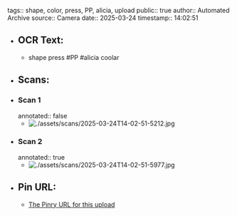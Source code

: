 tags:: shape, color, press, PP, alicia, upload
public:: true
author:: Automated Archive
source:: Camera
date:: 2025-03-24
timestamp:: 14:02:51

- ## OCR Text:
	- shape
	  press
	  #PP
	  #alicia
	  coolar
- ## Scans:
- ### Scan 1
  annotated:: false
	- ![./assets/scans/2025-03-24T14-02-51-5212.jpg](./assets/scans/2025-03-24T14-02-51-5212.jpg)
- ### Scan 2
  annotated:: true
	- ![./assets/scans/2025-03-24T14-02-51-5977.jpg](./assets/scans/2025-03-24T14-02-51-5977.jpg)
- ## Pin URL:
	- [The Pinry URL for this upload](https://pinry.petau.net/pins/251/)